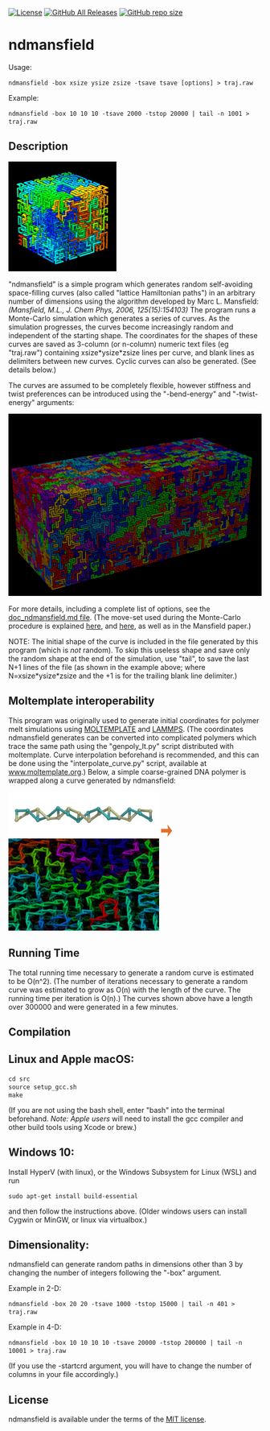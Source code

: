 [![License](https://img.shields.io/badge/License-MIT-green.svg)]()
[![GitHub All Releases](https://img.shields.io/github/downloads/jewettaij/ndmansfield/total)]()
[![GitHub repo size](https://img.shields.io/github/repo-size/jewettaij/ndmansfield)]()



ndmansfield
===========

Usage:

    ndmansfield -box xsize ysize zsize -tsave tsave [options] > traj.raw

Example:

    ndmansfield -box 10 10 10 -tsave 2000 -tstop 20000 | tail -n 1001 > traj.raw

##  Description

![color varies over length from blue to red](./doc/images/hamiltonian_paths_16x16x16.gif)

"ndmansfield" is a simple program which
generates random self-avoiding space-filling curves
(also called "lattice Hamiltonian paths")
in an arbitrary number of dimensions 
using the algorithm developed by Marc L. Mansfield:
*(Mansfield, M.L., J. Chem Phys, 2006, 125(15):154103)*
The program runs a Monte-Carlo simulation
which generates a series of curves.  As the simulation progresses,
the curves become increasingly random and independent of the starting shape.
The coordinates for the shapes of these curves are saved as 3-column
(or n-column) numeric text files (eg "traj.raw") containing xsize\*ysize\*zsize
lines per curve, and blank lines as delimiters between new curves.
Cyclic curves can also be generated.  (See details below.)

The curves are assumed to be completely flexible,
however stiffness and twist preferences can be introduced
using the "-bend-energy" and "-twist-energy" arguments:

![color varies over length from blue to red](./doc/images/increasing_stiffness_50x50x125.gif)

For more details, including a complete list of options, see the
[doc_ndmansfield.md file](doc/doc_ndmansfield.md).
(The move-set used during the Monte-Carlo procedure is explained
 [here](doc/images/Mansfield_monte-carlo_move_JCP2006_Fig1.png),
 and
 [here](doc/readme_motivation_and_introduction.pdf),
as well as in the Mansfield paper.)

NOTE: The initial shape of the curve is included in the file generated by this
program (which is *not* random).  To skip this useless shape and save only
the random shape at the end of the simulation, use "tail", to save the last N+1
lines of the file (as shown in the example above;
where N=xsize\*ysize\*zsize
and the +1 is for the trailing blank line delimiter.)

## Moltemplate interoperability

This program was originally used to generate initial coordinates for polymer melt simulations using [MOLTEMPLATE](http://www.moltemplate.org "Moltemplate Homepage") and [LAMMPS](http://lammps.sandia.gov "LAMMPS Home Page").  (The coordinates ndmansfield generates can be converted into complicated polymers which trace the same path using the "genpoly_lt.py" script distributed with moltemplate.  Curve interpolation beforehand is recommended, and this can be done using the "interpolate_curve.py" script, available at www.moltemplate.org.)  Below, a simple coarse-grained DNA polymer is wrapped along a curve generated by ndmansfield:

![coarse grained DNA polymer model](./doc/images/moltemplate_usage/CG_dsDNA_gold_turquoise.gif)  ![coarse grained DNA polymer model](./doc/images/rightarrow.png)  ![DNA wrapped around a curve. Color varies from blue to red.](./doc/images/moltemplate_usage/wrap_CG_dsDNA_around_a_curve_from_ndmansfield_LLR.png)

## Running Time

The total running time necessary to generate a random curve is
estimated to be O(n^2).  (The number of iterations
necessary to generate a random curve was estimated
to grow as O(n) with the length of the curve.
The running time per iteration is O(n).)
The curves shown above have a length over 300000
and were generated in a few minutes.

## Compilation

## Linux and Apple macOS:

    cd src
    source setup_gcc.sh
    make

(If you are not using the bash shell, enter "bash" into the terminal beforehand.
 *Note: Apple users* will need to install the gcc compiler
 and other build tools using Xcode or brew.)

## Windows 10:

Install HyperV (with linux), or the Windows Subsystem for Linux (WSL) and run

    sudo apt-get install build-essential

and then follow the instructions above.
(Older windows users can install Cygwin or MinGW, or linux via virtualbox.)


## Dimensionality:

ndmansfield can generate random paths in dimensions
other than 3 by changing the number of integers following the "-box" argument.

Example in 2-D:

    ndmansfield -box 20 20 -tsave 1000 -tstop 15000 | tail -n 401 > traj.raw

Example in 4-D:

    ndmansfield -box 10 10 10 10 -tsave 20000 -tstop 200000 | tail -n 10001 > traj.raw

(If you use the -startcrd argument, you will have to change the number of
columns in your file accordingly.)

## License

ndmansfield is available under the terms of the [MIT license](LICENSE.md).

